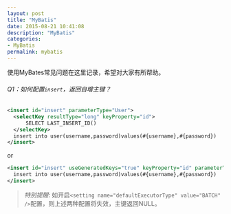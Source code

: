 ```yaml
---
layout: post
title: "MyBatis"
date: 2015-08-21 10:41:08
description: "MyBatis"
categories:
- MyBatis
permalink: mybatis
---
```


使用MyBates常见问题在这里记录，希望对大家有所帮助。
###### Q1：如何配置`insert`，返回自增主键？

```Xml
<insert id="insert" parameterType="User">
  <selectKey resultType="long" keyProperty="id">
      SELECT LAST_INSERT_ID()
  </selectKey>
  insert into user(username,password)values(#{username},#{password})
</insert>
```
or

```Xml
<insert id="insert" useGeneratedKeys="true" keyProperty="id" parameterType="User">
  insert into user(username,password)values(#{username},#{password})
</insert>
```
> *特别提醒*: 如开启`<setting name="defaultExecutorType" value="BATCH" />`配置，则上述两种配置将失效，主键返回NULL。
